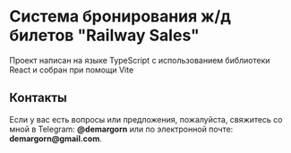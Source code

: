 # Система бронирования ж/д билетов "Railway Sales"

Проект написан на языке TypeScript с использованием библиотеки React и собран при помощи Vite

## Контакты

Если у вас есть вопросы или предложения, пожалуйста, свяжитесь со мной в Telegram: **@demargorn** или по электронной почте: __demargorn@gmail.com__.
